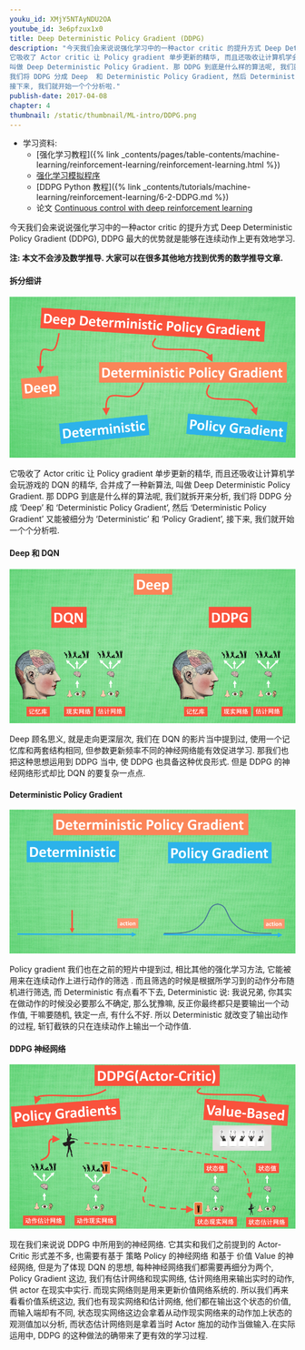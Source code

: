 ```yaml
---
youku_id: XMjY5NTAyNDU2OA
youtube_id: 3e6pfzux1x0
title: Deep Deterministic Policy Gradient (DDPG)
description: "今天我们会来说说强化学习中的一种actor critic 的提升方式 Deep Deterministic Policy Gradient (DDPG), DDPG 最大的优势就是能够在连续动作上更有效地学习.
它吸收了 Actor critic 让 Policy gradient 单步更新的精华, 而且还吸收让计算机学会玩游戏的 DQN 的精华, 合并成了一种新算法,
叫做 Deep Deterministic Policy Gradient. 那 DDPG 到底是什么样的算法呢, 我们就拆开来分析,
我们将 DDPG 分成 Deep  和 Deterministic Policy Gradient, 然后 Deterministic Policy Gradient 又能被细分为 Deterministic 和 Policy Gradient,
接下来, 我们就开始一个个分析啦."
publish-date: 2017-04-08
chapter: 4
thumbnail: /static/thumbnail/ML-intro/DDPG.png
---
```


* 学习资料:
  * [强化学习教程]({% link _contents/pages/table-contents/machine-learning/reinforcement-learning/reinforcement-learning.html %})
  * [强化学习模拟程序](https://www.youtube.com/watch?v=G5BDgzxfLvA&list=PLXO45tsB95cLYyEsEylpPvTY-8ErPt2O_)
  * [DDPG Python 教程]({% link _contents/tutorials/machine-learning/reinforcement-learning/6-2-DDPG.md %})
  * 论文 [Continuous control with deep reinforcement learning](https://arxiv.org/abs/1509.02971)

今天我们会来说说强化学习中的一种actor critic 的提升方式 Deep Deterministic Policy Gradient (DDPG), DDPG 最大的优势就是能够在连续动作上更有效地学习.

**注: 本文不会涉及数学推导. 大家可以在很多其他地方找到优秀的数学推导文章.**

#### 拆分细讲

<img class="course-image" src="/static/results/ML_intro/ddpg1.png">


它吸收了 Actor critic 让 Policy gradient 单步更新的精华, 而且还吸收让计算机学会玩游戏的 DQN 的精华, 合并成了一种新算法, 叫做 Deep Deterministic Policy Gradient. 那 DDPG 到底是什么样的算法呢, 我们就拆开来分析,  我们将 DDPG 分成 ‘Deep’  和 ‘Deterministic Policy Gradient’, 然后 ‘Deterministic Policy Gradient’ 又能被细分为  ‘Deterministic’ 和 ‘Policy Gradient’, 接下来, 我们就开始一个个分析啦.


#### Deep 和 DQN

<img class="course-image" src="/static/results/ML_intro/ddpg2.png">

Deep 顾名思义, 就是走向更深层次,  我们在 DQN 的影片当中提到过, 使用一个记忆库和两套结构相同, 但参数更新频率不同的神经网络能有效促进学习.  那我们也把这种思想运用到 DDPG 当中, 使 DDPG 也具备这种优良形式. 但是 DDPG 的神经网络形式却比 DQN 的要复杂一点点.


#### Deterministic Policy Gradient

<img class="course-image" src="/static/results/ML_intro/ddpg3.png">

Policy gradient 我们也在之前的短片中提到过, 相比其他的强化学习方法, 它能被用来在连续动作上进行动作的筛选 .  而且筛选的时候是根据所学习到的动作分布随机进行筛选, 而 Deterministic 有点看不下去, Deterministic 说: 我说兄弟, 你其实在做动作的时候没必要那么不确定, 那么犹豫嘛, 反正你最终都只是要输出一个动作值, 干嘛要随机, 铁定一点, 有什么不好. 所以 Deterministic 就改变了输出动作的过程,  斩钉截铁的只在连续动作上输出一个动作值.


#### DDPG 神经网络

<img class="course-image" src="/static/results/ML_intro/ddpg4.png">

现在我们来说说 DDPG 中所用到的神经网络. 它其实和我们之前提到的 Actor-Critic 形式差不多, 也需要有基于 策略 Policy 的神经网络 和基于 价值 Value 的神经网络, 但是为了体现 DQN 的思想, 每种神经网络我们都需要再细分为两个, Policy Gradient 这边,  我们有估计网络和现实网络,  估计网络用来输出实时的动作, 供 actor 在现实中实行. 而现实网络则是用来更新价值网络系统的. 所以我们再来看看价值系统这边,  我们也有现实网络和估计网络, 他们都在输出这个状态的价值, 而输入端却有不同,  状态现实网络这边会拿着从动作现实网络来的动作加上状态的观测值加以分析,  而状态估计网络则是拿着当时 Actor 施加的动作当做输入.在实际运用中, DDPG 的这种做法的确带来了更有效的学习过程.

